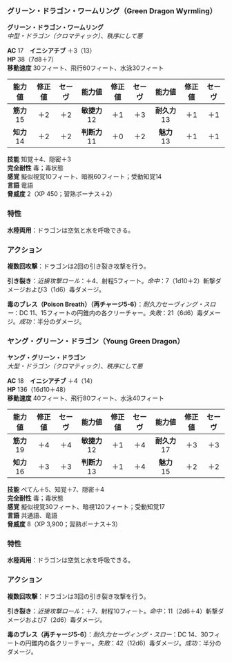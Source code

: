 ### グリーン・ドラゴン・ワームリング（Green Dragon Wyrmling）

**グリーン・ドラゴン・ワームリング**  
*中型・ドラゴン（クロマティック）、秩序にして悪*

**AC** 17　**イニシアチブ** ＋3（13）  
**HP** 38（7d8＋7）  
**移動速度** 30フィート、飛行60フィート、水泳30フィート

| 能力値 | 修正値 | セーヴ | 能力値 | 修正値 | セーヴ | 能力値 | 修正値 | セーヴ |
|:---:|:---:|:---:|:---:|:---:|:---:|:---:|:---:|:---:|
| **筋力** 15 | ＋2 | ＋2 | **敏捷力** 12 | ＋1 | ＋3 | **耐久力** 13 | ＋1 | ＋1 |
| **知力** 14 | ＋2 | ＋2 | **判断力** 11 | ＋0 | ＋2 | **魅力** 13 | ＋1 | ＋1 |

**技能** 知覚＋4、隠密＋3  
**完全耐性** 毒；毒状態  
**感覚** 擬似視覚10フィート、暗視60フィート；受動知覚14  
**言語** 竜語  
**脅威度** 2（XP 450；習熟ボーナス＋2）

### 特性
**水陸両用**：ドラゴンは空気と水を呼吸できる。

### アクション
**複数回攻撃**：ドラゴンは2回の引き裂き攻撃を行う。

**引き裂き**：*近接攻撃ロール*：＋4、射程5フィート。*命中*：7（1d10＋2）斬撃ダメージおよび3（1d6）毒ダメージ。

**毒のブレス（Poison Breath）（再チャージ5-6）**：*耐久力セーヴィング・スロー*：DC 11、15フィートの円錐内の各クリーチャー。*失敗*：21（6d6）毒ダメージ。*成功*：半分のダメージ。

### ヤング・グリーン・ドラゴン（Young Green Dragon）

**ヤング・グリーン・ドラゴン**  
*大型・ドラゴン（クロマティック）、秩序にして悪*

**AC** 18　**イニシアチブ** ＋4（14）  
**HP** 136（16d10＋48）  
**移動速度** 40フィート、飛行80フィート、水泳40フィート

| 能力値 | 修正値 | セーヴ | 能力値 | 修正値 | セーヴ | 能力値 | 修正値 | セーヴ |
|:---:|:---:|:---:|:---:|:---:|:---:|:---:|:---:|:---:|
| **筋力** 19 | ＋4 | ＋4 | **敏捷力** 12 | ＋1 | ＋4 | **耐久力** 17 | ＋3 | ＋3 |
| **知力** 16 | ＋3 | ＋3 | **判断力** 13 | ＋1 | ＋4 | **魅力** 15 | ＋2 | ＋2 |

**技能** ぺてん＋5、知覚＋7、隠密＋4  
**完全耐性** 毒；毒状態  
**感覚** 擬似視覚30フィート、暗視120フィート；受動知覚17  
**言語** 共通語、竜語  
**脅威度** 8（XP 3,900；習熟ボーナス＋3）

### 特性
**水陸両用**：ドラゴンは空気と水を呼吸できる。

### アクション
**複数回攻撃**：ドラゴンは3回の引き裂き攻撃を行う。

**引き裂き**：*近接攻撃ロール*：＋7、射程10フィート。*命中*：11（2d6＋4）斬撃ダメージおよび7（2d6）毒ダメージ。

**毒のブレス（再チャージ5-6）**：*耐久力セーヴィング・スロー*：DC 14、30フィートの円錐内の各クリーチャー。*失敗*：42（12d6）毒ダメージ。*成功*：半分のダメージ。